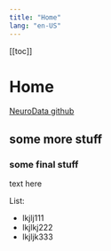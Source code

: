 ```yaml
---
title: "Home"
lang: "en-US"
---
```


[[toc]]

# Home

[NeuroData github](https://github.com/neurodata)

## some more stuff

### some final stuff

text here

List:

- lkjlj111
- lkjlkj222
- lkjljk333